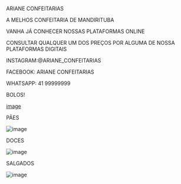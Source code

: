 ARIANE CONFEITARIAS


A MELHOS CONFEITARIA DE MANDIRITUBA


VANHA JÁ CONHECER NOSSAS PLATAFORMAS ONLINE


CONSULTAR QUALQUER UM DOS PREÇOS POR ALGUMA DE NOSSA PLATAFORMAS DIGITAIS


INSTAGRAM:@ARIANE_CONFEITARIAS


FACEBOOK: ARIANE CONFEITARIAS


WHATSAPP: 41 99999999


BOLOS!

[image](https://user-images.githubusercontent.com/114512203/204632764-d989ca89-d185-4b3b-8302-7e93c75b7511.png)


PÃES


![image](https://user-images.githubusercontent.com/114512203/204633295-2cc874d9-8d10-451e-8b1d-001583687ff3.png)


DOCES


![image](https://user-images.githubusercontent.com/114512203/204634122-3da97689-0ecd-4420-b8fe-1cf510fc72ad.png)


SALGADOS

![image](https://user-images.githubusercontent.com/114512203/204634286-1953d3c5-2338-4888-84cf-39f4ce82bb82.png)







